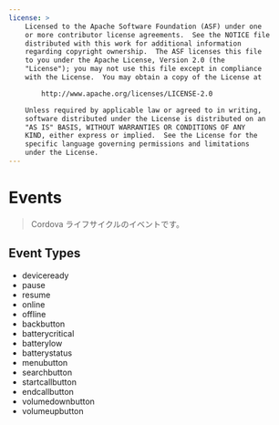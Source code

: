 ```yaml
---
license: >
    Licensed to the Apache Software Foundation (ASF) under one
    or more contributor license agreements.  See the NOTICE file
    distributed with this work for additional information
    regarding copyright ownership.  The ASF licenses this file
    to you under the Apache License, Version 2.0 (the
    "License"); you may not use this file except in compliance
    with the License.  You may obtain a copy of the License at

        http://www.apache.org/licenses/LICENSE-2.0

    Unless required by applicable law or agreed to in writing,
    software distributed under the License is distributed on an
    "AS IS" BASIS, WITHOUT WARRANTIES OR CONDITIONS OF ANY
    KIND, either express or implied.  See the License for the
    specific language governing permissions and limitations
    under the License.
---
```


Events
======

> Cordova ライフサイクルのイベントです。

Event Types
-----------

- deviceready
- pause
- resume
- online
- offline
- backbutton
- batterycritical
- batterylow
- batterystatus
- menubutton
- searchbutton
- startcallbutton
- endcallbutton
- volumedownbutton
- volumeupbutton

